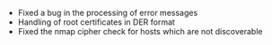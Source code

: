  * Fixed a bug in the processing of error messages
 * Handling of root certificates in DER format
 * Fixed the nmap cipher check for hosts which are not discoverable
